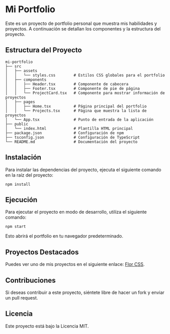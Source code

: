 # Mi Portfolio

Este es un proyecto de portfolio personal que muestra mis habilidades y proyectos. A continuación se detallan los componentes y la estructura del proyecto.

## Estructura del Proyecto

```
mi-portfolio
├── src
│   ├── assets
│   │   └── styles.css        # Estilos CSS globales para el portfolio
│   ├── components
│   │   ├── Header.tsx        # Componente de cabecera
│   │   ├── Footer.tsx        # Componente de pie de página
│   │   └── ProjectCard.tsx   # Componente para mostrar información de proyectos
│   ├── pages
│   │   ├── Home.tsx          # Página principal del portfolio
│   │   └── Projects.tsx      # Página que muestra la lista de proyectos
│   └── App.tsx               # Punto de entrada de la aplicación
├── public
│   └── index.html            # Plantilla HTML principal
├── package.json              # Configuración de npm
├── tsconfig.json             # Configuración de TypeScript
└── README.md                 # Documentación del proyecto
```

## Instalación

Para instalar las dependencias del proyecto, ejecuta el siguiente comando en la raíz del proyecto:

```
npm install
```

## Ejecución

Para ejecutar el proyecto en modo de desarrollo, utiliza el siguiente comando:

```
npm start
```

Esto abrirá el portfolio en tu navegador predeterminado.

## Proyectos Destacados

Puedes ver uno de mis proyectos en el siguiente enlace: [Flor CSS](https://jhonziz2.github.io/flor_css/).

## Contribuciones

Si deseas contribuir a este proyecto, siéntete libre de hacer un fork y enviar un pull request. 

## Licencia

Este proyecto está bajo la Licencia MIT.